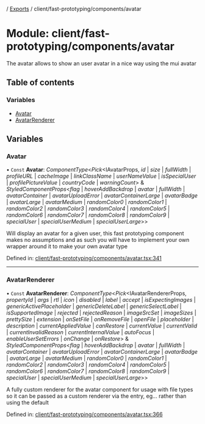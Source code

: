 [](../README.md) / [Exports](../modules.md) / client/fast-prototyping/components/avatar

# Module: client/fast-prototyping/components/avatar

The avatar allows to show an user avatar in a nice way using the mui avatar

## Table of contents

### Variables

- [Avatar](client_fast_prototyping_components_avatar.md#avatar)
- [AvatarRenderer](client_fast_prototyping_components_avatar.md#avatarrenderer)

## Variables

### Avatar

• `Const` **Avatar**: *ComponentType*<*Pick*<IAvatarProps, *id* \| *size* \| *fullWidth* \| *profileURL* \| *cacheImage* \| *linkClassName* \| *userNameValue* \| *isSpecialUser* \| *profilePictureValue* \| *countryCode* \| *warningCount*\> & *StyledComponentProps*<*flag* \| *hoverAddBackdrop* \| *avatar* \| *fullWidth* \| *avatarContainer* \| *avatarUploadError* \| *avatarContainerLarge* \| *avatarBadge* \| *avatarLarge* \| *avatarMedium* \| *randomColor0* \| *randomColor1* \| *randomColor2* \| *randomColor3* \| *randomColor4* \| *randomColor5* \| *randomColor6* \| *randomColor7* \| *randomColor8* \| *randomColor9* \| *specialUser* \| *specialUserMedium* \| *specialUserLarge*\>\>

Will display an avatar for a given user, this fast prototyping
component makes no assumptions and as such you will have to implement
your own wrapper around it to make your own avatar type

Defined in: [client/fast-prototyping/components/avatar.tsx:341](https://github.com/onzag/itemize/blob/55e63f2c/client/fast-prototyping/components/avatar.tsx#L341)

___

### AvatarRenderer

• `Const` **AvatarRenderer**: *ComponentType*<*Pick*<IAvatarRendererProps, *propertyId* \| *args* \| *rtl* \| *icon* \| *disabled* \| *label* \| *accept* \| *isExpectingImages* \| *genericActivePlaceholder* \| *genericDeleteLabel* \| *genericSelectLabel* \| *isSupportedImage* \| *rejected* \| *rejectedReason* \| *imageSrcSet* \| *imageSizes* \| *prettySize* \| *extension* \| *onSetFile* \| *onRemoveFile* \| *openFile* \| *placeholder* \| *description* \| *currentAppliedValue* \| *canRestore* \| *currentValue* \| *currentValid* \| *currentInvalidReason* \| *currentInternalValue* \| *autoFocus* \| *enableUserSetErrors* \| *onChange* \| *onRestore*\> & *StyledComponentProps*<*flag* \| *hoverAddBackdrop* \| *avatar* \| *fullWidth* \| *avatarContainer* \| *avatarUploadError* \| *avatarContainerLarge* \| *avatarBadge* \| *avatarLarge* \| *avatarMedium* \| *randomColor0* \| *randomColor1* \| *randomColor2* \| *randomColor3* \| *randomColor4* \| *randomColor5* \| *randomColor6* \| *randomColor7* \| *randomColor8* \| *randomColor9* \| *specialUser* \| *specialUserMedium* \| *specialUserLarge*\>\>

A fully custom renderer for the avatar component for usage with file types
so it can be passed as a custom renderer via the entry, eg...
<Entry id="profile_picture" renderer={AvatarRenderer}/> rather
than using the default

Defined in: [client/fast-prototyping/components/avatar.tsx:366](https://github.com/onzag/itemize/blob/55e63f2c/client/fast-prototyping/components/avatar.tsx#L366)
